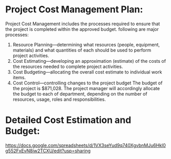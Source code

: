 # Project Cost Management Plan:

Project Cost Management includes the processes required to ensure that the project is completed within the approved budget.
following are major processes:
1. Resource Planning—determining what resources (people, equipment, materials) and what quantities of each should be used to perform project activities.
2. Cost Estimating—developing an approximation (estimate) of the costs of
the resources needed to complete project activities.
3. Cost Budgeting—allocating the overall cost estimate to individual work
items.
4. Cost Control—controlling changes to the project budget
The budget of the project is $871,028. The project manager will accordingly allocate the budget to each of department, depending on the number of resources, usage, roles and responsibilities. 

# Detailed Cost Estimation and Budget:
https://docs.google.com/spreadsheets/d/1VX3seYud9q740XgvbnMJu6Hkl0g552FxEvN8iw2TCXU/edit?usp=sharing
